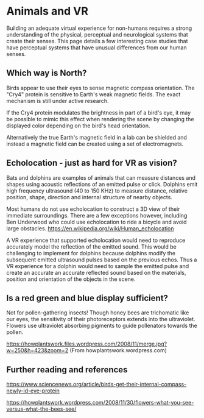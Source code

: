 # Animals and VR

Building an adequate virtual experience for non-humans requires a strong understanding of the physical, 
perceptual and neurological systems that create their senses. 
This page details a few interesting case studies that have perceptual systems that have unusual differences from our human senses.


## Which way is North?

Birds appear to use their eyes to sense magnetic compass orientation. The "Cry4" protein is sensitive to Earth's weak magnetic fields. The exact mechanism is still under active research.

If the Cry4 protein modulates the brightness in part of a bird's eye, it may be possible to mimic this effect when rendering the scene by changing the displayed color depending on the bird's head orientation.

Alternatively the true Earth's magnetic field in a lab can be shielded and instead a magnetic field can be created
using a set of electromagnets.

## Echolocation - just as hard for VR as vision?

Bats and dolphins are examples of animals that can measure distances and shapes using acoustic reflections of an emitted pulse or click.
Dolphins emit high frequency ultrasound (40 to 150 KHz) to measure distance, relative position, shape, direction and internal 
structure of nearby objects.

Most humans do not use echolocation to construct a 3D view of their immediate surroundings. There are a few exceptions however,
including Ben Underwood who could use echolocation to ride a bicycle and avoid large obstacles.
https://en.wikipedia.org/wiki/Human_echolocation

A VR experience that supported echolocation would need to reproduce accurately model the reflection of the emitted sound.
This would be challenging to implement for dolphins because dolphins modify the subsequent emitted ultrasound pulses
based on the previous echos. Thus a VR experience for a dolphin would need to sample the emitted pulse and create an accurate an accurate
reflected sound based on the materials, position and orientation of the objects in the scene.

## Is a red green and blue display sufficient?

Not for pollen-gathering insects! Though honey bees are trichomatic like our eyes, the sensitivity of their photoreceptors extends into the ultraviolet. Flowers use ultraviolet absorbing pigments to guide pollenators towards the pollen.

https://howplantswork.files.wordpress.com/2008/11/merge.jpg?w=250&h=423&zoom=2
(From howplantswork.wordpress.com)

## Further reading and references

https://www.sciencenews.org/article/birds-get-their-internal-compass-newly-id-eye-protein

https://howplantswork.wordpress.com/2008/11/30/flowers-what-you-see-versus-what-the-bees-see/
